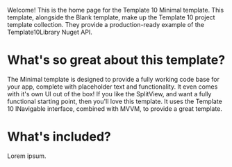 Welcome! This is the home page for the Template 10 Minimal template. This template, alongside the Blank template, make up the Template 10 project template collection. They provide a production-ready example of the Template10Library Nuget API. 
# What's so great about this template?
The Minimal template is designed to provide a fully working code base for your app, complete with placeholder text and functionality. It even comes with it's own UI out of the box! If you like the SplitView, and want a fully functional starting point, then you'll love this template. It uses the Template 10 INavigable interface, combined with MVVM, to provide a great template.
# What's included?
Lorem ipsum.
